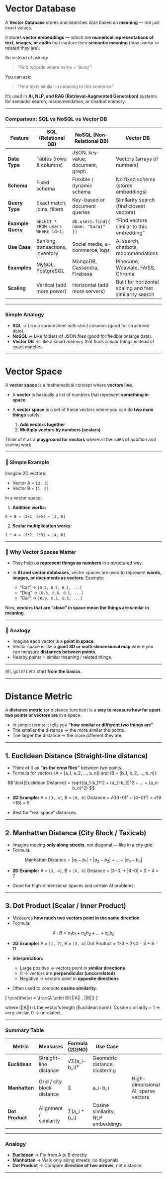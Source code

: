 # Vector Database

A **Vector Database** stores and searches data based on **meaning** — not just exact values.

It stores **vector embeddings** — which are **numerical representations of text, images, or audio** that capture their **semantic meaning** (how similar or related they are).

So instead of asking:

> “Find records where name = ‘Suraj’”

You can ask:

> “Find texts similar in meaning to this sentence”

It’s used in **AI, NLP, and RAG (Retrieval-Augmented Generation)** systems for semantic search, recommendation, or chatbot memory.

---

### Comparison: SQL vs NoSQL vs Vector DB

| Feature           | **SQL (Relational DB)**           | **NoSQL (Non-Relational DB)**      | **Vector DB**                                           |
| ----------------- | --------------------------------- | ---------------------------------- | ------------------------------------------------------- |
| **Data Type**     | Tables (rows & columns)           | JSON, key-value, document, graph   | Vectors (arrays of numbers)                             |
| **Schema**        | Fixed schema                      | Flexible / dynamic schema          | No fixed schema (stores embeddings)                     |
| **Query Type**    | Exact match, joins, filters       | Key-based or document queries      | Similarity search (find closest vectors)                |
| **Example Query** | `SELECT * FROM users WHERE id=1;` | `db.users.find({ name: "Suraj" })` | “Find vectors similar to this embedding”                |
| **Use Case**      | Banking, transactions, inventory  | Social media, e-commerce, logs     | AI search, chatbots, recommendations                    |
| **Examples**      | MySQL, PostgreSQL                 | MongoDB, Cassandra, Firebase       | Pinecone, Weaviate, FAISS, Chroma                       |
| **Scaling**       | Vertical (add more power)         | Horizontal (add more servers)      | Built for horizontal scaling and fast similarity search |

---

### Simple Analogy

* **SQL** → Like a spreadsheet with strict columns (good for structured data).
* **NoSQL** → Like folders of JSON files (good for flexible or large data).
* **Vector DB** → Like a smart memory that finds *similar* things instead of exact matches.

---

# Vector Space

A **vector space** is a mathematical concept where **vectors live**.

* A **vector** is basically a list of numbers that represent **something in space**.
* A **vector space** is a set of these vectors where you can do **two main things** safely:

  1. **Add vectors together**
  2. **Multiply vectors by numbers (scalars)**

Think of it as a **playground for vectors** where all the rules of addition and scaling work.

---

### 🔹 Simple Example

Imagine 2D vectors:

* Vector A = `[2, 3]`
* Vector B = `[1, 5]`

In a vector space:

1. **Addition works:**

```
A + B = [2+1, 3+5] = [3, 8]
```

2. **Scalar multiplication works:**

```
2 * A = [2*2, 2*3] = [4, 6]
```

---

### 🔹 Why Vector Spaces Matter

* They help us **represent things as numbers** in a structured way.
* In **AI and vector databases**, vector spaces are used to represent **words, images, or documents as vectors**.
  Example:

  * “Cat” → `[0.2, 0.7, 0.1, ...]`
  * “Dog” → `[0.3, 0.6, 0.1, ...]`
  * “Car” → `[0.9, 0.1, 0.5, ...]`

Now, **vectors that are “close” in space mean the things are similar in meaning**.

---

### 🔹 Analogy

* Imagine each vector is a **point in space**.
* Vector space is like a **giant 3D or multi-dimensional map** where you can measure **distances between points**.
* Nearby points = similar meaning / related things.

---

Ah, got it! Let’s start **from the basics**.

---

# Distance Metric

A **distance metric** (or distance function) is a **way to measure how far apart two points or vectors are** in a space.

* In simple terms: it tells you **“how similar or different two things are”**.
* The smaller the distance → the more similar the points.
* The larger the distance → the more different they are.

---


## 1. Euclidean Distance (Straight-line distance)

* Think of it as **“as the crow flies”** between two points.
* Formula for vectors (A = [a_1, a_2, ..., a_n]) and (B = [b_1, b_2, ..., b_n]):

$$
\text{Euclidean Distance} = \sqrt{(a_1-b_1)^2 + (a_2-b_2)^2 + ... + (a_n-b_n)^2}
$$

* **2D Example:**
  A = `[3, 4]`, B = `[0, 0]`
  Distance = √((3−0)² + (4−0)²) = √(9 +16) = 5

*  Best for “real space” distances.

---

## 2. Manhattan Distance (City Block / Taxicab)

* Imagine moving **only along streets**, not diagonal — like in a city grid.
* Formula:

$$
\text{Manhattan Distance} = |a_1 - b_1| + |a_2 - b_2| + \dots + |a_n - b_n|
$$

* **2D Example:**
  A = `[3, 4]`, B = `[0, 0]`
  Distance = |3−0| + |4−0| = 3 + 4 = 7

* Good for high-dimensional spaces and certain AI problems.

---

## 3. Dot Product (Scalar / Inner Product)

* Measures **how much two vectors point in the same direction**.
* Formula:

$$
A \cdot B = a_1b_1 + a_2b_2 + ... + a_nb_n
$$

* **2D Example:**
  A = `[1, 2]`, B = `[3, 4]`
  Dot Product = 1×3 + 2×4 = 3 + 8 = 11

* **Interpretation:**

  * Large positive → vectors point in **similar directions**
  * 0 → vectors are **perpendicular (uncorrelated)**
  * Negative → vectors point in **opposite directions**

* Often used to compute **cosine similarity**:

[
\cos(\theta) = \frac{A \cdot B}{||A|| , ||B||}
]

where (||A||) is the vector’s length (Euclidean norm).
Cosine similarity = 1 → very similar, 0 → unrelated.

---

### Summary Table

| Metric          | Measures                   | Formula (2D/ND) | Use Case                          |   |                                     |
| --------------- | -------------------------- | --------------- | --------------------------------- | - | ----------------------------------- |
| **Euclidean**   | Straight-line distance     | √Σ(a_i-b_i)²    | Geometric distance, clustering    |   |                                     |
| **Manhattan**   | Grid / city block distance | Σ               | a_i-b_i                           |   | High-dimensional AI, sparse vectors |
| **Dot Product** | Alignment / similarity     | Σ(a_i * b_i)    | Cosine similarity, NLP embeddings |   |                                     |

---

### Analogy

* **Euclidean** → Fly from A to B directly
* **Manhattan** → Walk only along streets, no diagonals
* **Dot Product** → Compare **direction of two arrows**, not distance

---
